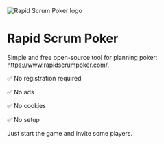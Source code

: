 ![Rapid Scrum Poker logo](https://user-images.githubusercontent.com/42906966/198359156-3f324570-5d09-4da1-a9c7-1cf1361d13a4.png)

# Rapid Scrum Poker

Simple and free open-source tool for planning poker: https://www.rapidscrumpoker.com/.

✅ No registration required

✅ No ads

✅ No cookies

✅ No setup

Just start the game and invite some players.
